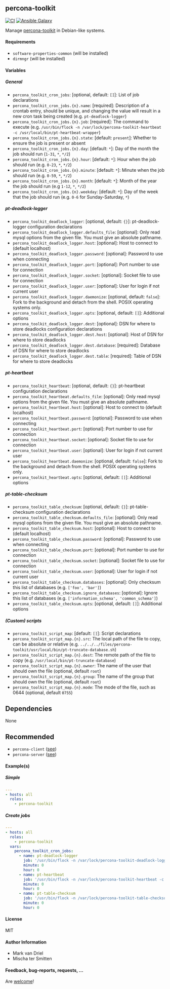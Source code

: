 ## percona-toolkit

[![CI](https://github.com/Oefenweb/ansible-percona-toolkit/workflows/CI/badge.svg)](https://github.com/Oefenweb/ansible-percona-toolkit/actions?query=workflow%3ACI)
[![Ansible Galaxy](http://img.shields.io/badge/ansible--galaxy-percona--toolkit-blue.svg)](https://galaxy.ansible.com/Oefenweb/percona-toolkit)

Manage [percona-toolkit](https://www.percona.com/software/mysql-tools/percona-toolkit) in Debian-like systems.

#### Requirements

* `software-properties-common` (will be installed)
* `dirmngr` (will be installed)

#### Variables

##### General

* `percona_toolkit_cron_jobs`: [optional, default: `[]`]: List of job declarations
* `percona_toolkit_cron_jobs.{n}.name`: [required]: Description of a crontab entry, should be unique, and changing the value will result in a new cron task being created (e.g. `pt-deadlock-logger`)
* `percona_toolkit_cron_jobs.{n}.job`: [required]: The command to execute (e.g. `/usr/bin/flock -n /var/lock/percona-toolkit-heartbeat -c /usr/local/bin/pt-heartbeat-wrapper`)
* `percona_toolkit_cron_jobs.{n}.state`: [default: `present`]: Whether to ensure the job is present or absent
* `percona_toolkit_cron_jobs.{n}.day`: [default: `*`]: Day of the month the job should run (`1-31`, `*`, `*/2`)
* `percona_toolkit_cron_jobs.{n}.hour`: [default: `*`]: Hour when the job should run (e.g. `0-23`, `*`, `*/2`)
* `percona_toolkit_cron_jobs.{n}.minute`: [default: `*`]: Minute when the job should run (e.g. `0-59`, `*`, `*/2`)
* `percona_toolkit_cron_jobs.{n}.month`: [default: `*`]: Month of the year the job should run (e.g `1-12`, `*`, `*/2`)
* `percona_toolkit_cron_jobs.{n}.weekday`: [default: `*`]: Day of the week that the job should run (e.g. `0-6` for Sunday-Saturday, `*`)

##### pt-deadlock-logger

* `percona_toolkit_deadlock_logger`: [optional, default: `{}`]: pt-deadlock-logger configuration declarations
* `percona_toolkit_deadlock_logger.defaults_file`: [optional]: Only read mysql options from the given file. You must give an absolute pathname.
* `percona_toolkit_deadlock_logger.host`: [optional]: Host to connect to (default localhost)
* `percona_toolkit_deadlock_logger.password`: [optional]: Password to use when connecting
* `percona_toolkit_deadlock_logger.port`: [optional]: Port number to use for connection
* `percona_toolkit_deadlock_logger.socket`: [optional]: Socket file to use for connection
* `percona_toolkit_deadlock_logger.user`: [optional]: User for login if not current user
* `percona_toolkit_deadlock_logger.daemonize`: [optional, default: `false`]: Fork to the background and detach from the shell. POSIX operating systems only.
* `percona_toolkit_deadlock_logger.opts`: [optional, default: `[]`]: Additional options
* `percona_toolkit_deadlock_logger.dest`: [optional]: DSN for where to store deadlocks configuration declarations
* `percona_toolkit_deadlock_logger.dest.host`: [optional]: Host of DSN for where to store deadlocks
* `percona_toolkit_deadlock_logger.dest.database`: [required]: Database of DSN for where to store deadlocks
* `percona_toolkit_deadlock_logger.dest.table`: [required]: Table of DSN for where to store deadlocks

##### pt-heartbeat

* `percona_toolkit_heartbeat`: [optional, default: `{}`]: pt-heartbeat configuration declarations
* `percona_toolkit_heartbeat.defaults_file`: [optional]: Only read mysql options from the given file. You must give an absolute pathname.
* `percona_toolkit_heartbeat.host`: [optional]: Host to connect to (default localhost)
* `percona_toolkit_heartbeat.password`: [optional]: Password to use when connecting
* `percona_toolkit_heartbeat.port`: [optional]: Port number to use for connection
* `percona_toolkit_heartbeat.socket`: [optional]: Socket file to use for connection
* `percona_toolkit_heartbeat.user`: [optional]: User for login if not current user
* `percona_toolkit_heartbeat.daemonize`: [optional, default: `false`]: Fork to the background and detach from the shell. POSIX operating systems only.
* `percona_toolkit_heartbeat.opts`: [optional, default: `[]`]: Additional options

##### pt-table-checksum

* `percona_toolkit_table_checksum`: [optional, default: `{}`]: pt-table-checksum configuration declarations
* `percona_toolkit_table_checksum.defaults_file`: [optional]: Only read mysql options from the given file. You must give an absolute pathname.
* `percona_toolkit_table_checksum.host`: [optional]: Host to connect to (default localhost)
* `percona_toolkit_table_checksum.password`: [optional]: Password to use when connecting
* `percona_toolkit_table_checksum.port`: [optional]: Port number to use for connection
* `percona_toolkit_table_checksum.socket`: [optional]: Socket file to use for connection
* `percona_toolkit_table_checksum.user`: [optional]: User for login if not current user
* `percona_toolkit_table_checksum.databases`: [optional]: Only checksum this list of databases (e.g. `['foo', 'bar']`)
* `percona_toolkit_table_checksum.ignore_databases`: [optional]: Ignore this list of databases (e.g. `['information_schema', 'common_schema']`)
* `percona_toolkit_table_checksum.opts`: [optional, default: `[]`]: Additional options

##### (Custom) scripts

* `percona_toolkit_script_map`: [default: `[]`]: Script declarations
* `percona_toolkit_script_map.{n}.src`: The local path of the file to copy, can be absolute or relative (e.g. `../../../files/percona-toolkit/usr/local/bin/pt-truncate-database.sh`)
* `percona_toolkit_script_map.{n}.dest`: The remote path of the file to copy (e.g. `/usr/local/bin/pt-truncate-database`)
* `percona_toolkit_script_map.{n}.owner`: The name of the user that should own the file (optional, default `root`)
* `percona_toolkit_script_map.{n}.group`: The name of the group that should own the file (optional, default `root`)
* `percona_toolkit_script_map.{n}.mode`: The mode of the file, such as 0644 (optional, default `0755`)

## Dependencies

None

## Recommended

* `percona-client` ([see](https://github.com/Oefenweb/ansible-percona-client))
* `percona-server` ([see](https://github.com/Oefenweb/ansible-percona-server))

#### Example(s)

##### Simple

```yaml
---
- hosts: all
  roles:
    - percona-toolkit
```

##### Create jobs

```yaml
---
- hosts: all
  roles:
    - percona-toolkit
  vars:
    percona_toolkit_cron_jobs:
      - name: pt-deadlock-logger
        job: '/usr/bin/flock -n /var/lock/percona-toolkit-deadlock-logger -c /usr/local/bin/pt-deadlock-logger-wrapper'
        minute: 0
        hour: 0
      - name: pt-heartbeat
        job: '/usr/bin/flock -n /var/lock/percona-toolkit-heartbeat -c /usr/local/bin/pt-heartbeat-wrapper'
        minute: 0
        hour: 0
      - name: pt-table-checksum
        job: '/usr/bin/flock -n /var/lock/percona-toolkit-table-checksum -c /usr/local/bin/pt-table-checksum-wrapper'
        minute: 0
        hour: 0
```

#### License

MIT

#### Author Information

* Mark van Driel
* Mischa ter Smitten

#### Feedback, bug-reports, requests, ...

Are [welcome](https://github.com/Oefenweb/ansible-percona-toolkit/issues)!
